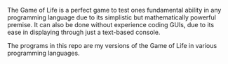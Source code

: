 The Game of Life is a perfect game to test ones fundamental ability in any
programming language due to its simplistic but mathematically powerful premise.
It can also be done without experience coding GUIs, due to its ease in
displaying through just a text-based console.

The programs in this repo are my versions of the Game of Life in various
programming languages.
